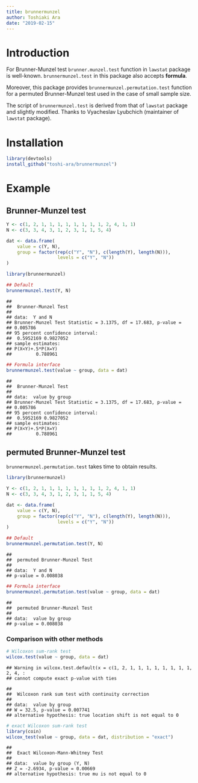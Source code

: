```yaml
---
title: brunnermunzel
author: Toshiaki Ara
date: "2019-02-15"
---
```


# Introduction

For Brunner-Munzel test
`brunner.munzel.test` function in `lawstat` package is well-known.
`brunnermunzel.test` in this package also accepts **formula**.

Moreover,
 this package provides
 `brunnermunzel.permutation.test` function
  for a permuted Brunner-Munzel test
  used in the case of small sample size.

The script of `brunnermunzel.test` is derived from
 that of `lawstat` package and slightly modified.
Thanks to Vyacheslav Lyubchich
 (maintainer of `lawstat` package).

# Installation

```r
library(devtools)
install_github("toshi-ara/brunnermunzel")
```

# Example
## Brunner-Munzel test

```r
Y <- c(1, 2, 1, 1, 1, 1, 1, 1, 1, 1, 2, 4, 1, 1)
N <- c(3, 3, 4, 3, 1, 2, 3, 1, 1, 5, 4)

dat <- data.frame(
    value = c(Y, N),
    group = factor(rep(c("Y", "N"), c(length(Y), length(N))),
                   levels = c("Y", "N"))
)

library(brunnermunzel)

## Default
brunnermunzel.test(Y, N)
```

```
## 
## 	Brunner-Munzel Test
## 
## data:  Y and N
## Brunner-Munzel Test Statistic = 3.1375, df = 17.683, p-value =
## 0.005786
## 95 percent confidence interval:
##  0.5952169 0.9827052
## sample estimates:
## P(X<Y)+.5*P(X=Y) 
##         0.788961
```

```r
## Formula interface
brunnermunzel.test(value ~ group, data = dat)
```

```
## 
## 	Brunner-Munzel Test
## 
## data:  value by group
## Brunner-Munzel Test Statistic = 3.1375, df = 17.683, p-value =
## 0.005786
## 95 percent confidence interval:
##  0.5952169 0.9827052
## sample estimates:
## P(X<Y)+.5*P(X=Y) 
##         0.788961
```

## permuted Brunner-Munzel test

`brunnermunzel.permutation.test` takes time to obtain results.


```r
library(brunnermunzel)

Y <- c(1, 2, 1, 1, 1, 1, 1, 1, 1, 1, 2, 4, 1, 1)
N <- c(3, 3, 4, 3, 1, 2, 3, 1, 1, 5, 4)

dat <- data.frame(
    value = c(Y, N),
    group = factor(rep(c("Y", "N"), c(length(Y), length(N))),
                   levels = c("Y", "N"))
)

## Default
brunnermunzel.permutation.test(Y, N)
```

```
## 
## 	permuted Brunner-Munzel Test
## 
## data:  Y and N
## p-value = 0.008038
```

```r
## Formula interface
brunnermunzel.permutation.test(value ~ group, data = dat)
```

```
## 
## 	permuted Brunner-Munzel Test
## 
## data:  value by group
## p-value = 0.008038
```

### Comparison with other methods

```r
# Wilcoxon sum-rank test
wilcox.test(value ~ group, data = dat)
```

```
## Warning in wilcox.test.default(x = c(1, 2, 1, 1, 1, 1, 1, 1, 1, 1, 2, 4, :
## cannot compute exact p-value with ties
```

```
## 
## 	Wilcoxon rank sum test with continuity correction
## 
## data:  value by group
## W = 32.5, p-value = 0.007741
## alternative hypothesis: true location shift is not equal to 0
```

```r
# exact Wilcoxon sum-rank test
library(coin)
wilcox_test(value ~ group, data = dat, distribution = "exact")
```

```
## 
## 	Exact Wilcoxon-Mann-Whitney Test
## 
## data:  value by group (Y, N)
## Z = -2.6934, p-value = 0.00669
## alternative hypothesis: true mu is not equal to 0
```

